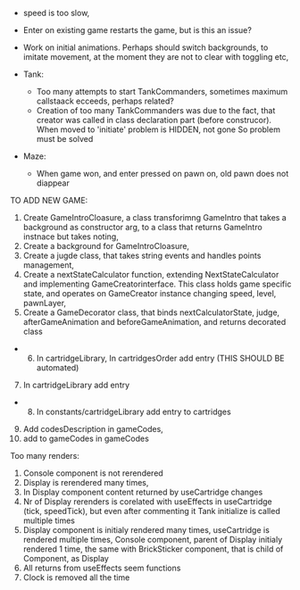 
* speed is too slow,

* Enter on existing game restarts the game, but is this an issue?

* Work on initial animations. Perhaps should switch backgrounds, to imitate movement, at the moment they are not to clear with toggling etc,

* Tank:
  - Too many attempts to start TankCommanders,
  sometimes maximum callstaack ecceeds, perhaps related?
  - Creation of too many TankCommanders was due to the fact, that creator was called in class declaration part (before construcor). When moved to 'initiate'
  problem is HIDDEN, not gone
  So problem must be solved

* Maze:
  - When game won, and enter pressed on pawn on, old pawn does not diappear
  
TO ADD NEW GAME:
1) Create GameIntroCloasure, a class transforimng GameIntro that takes a background as constructor arg, to a class that returns GameIntro instnace but takes noting,
2) Create a background for GameIntroCloasure,
3) Create a jugde class, that takes string events and handles points management,
4) Create a nextStateCalculator function, extending NextStateCalculator and implementing GameCreatorinterface. This class holds game specific state, and operates on GameCreator instance changing speed, level, pawnLayer,
5) Create a GameDecorator class, that binds nextCalculatorState, judge, afterGameAnimation and beforeGameAnimation, and returns decorated class

+ 6) In cartridgeLibrary, In cartridgesOrder add entry (THIS SHOULD BE automated)
7) In cartridgeLibrary add entry
+ 8) In constants/cartridgeLibrary add entry to cartridges
9) Add codesDescription in gameCodes, 
10) add to gameCodes in gameCodes




Too many renders:
1) Console component is not rerendered
2) Display is rerendered many times,
3) In Display component content returned by useCartridge changes
4) Nr of Display rerenders is corelated with useEffects in useCartridge (tick, speedTick), but even after commenting it Tank initialize is called
multiple times
5) Display component is initialy rendered many times,
useCartridge is rendered multiple times,
Console component, parent of Display initialy rendered 1 time, 
the same with BrickSticker component, that is child of Component, as Display
6) All returns from useEffects seem functions
7) Clock is removed all the time